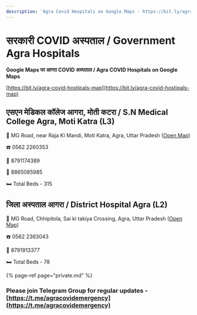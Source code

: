 ```yaml
---
description: 'Agra Covid Hospitals on Google Maps - https://bit.ly/agra-covid-hostipals-map'
---
```


# सरकारी COVID अस्पताल / Government Agra Hospitals

**Google Maps पर आगरा COVID अस्पताल / Agra COVID Hospitals on Google Maps**

[https://bit.ly/agra-covid-hostipals-map](https://bit.ly/agra-covid-hostipals-map)

## एसएन मेडिकल कॉलेज आगरा, मोती कटरा / S.N Medical College Agra, Moti Katra \(L3\)

📍 MG Road, near Raja Ki Mandi, Moti Katra, Agra, Uttar Pradesh \([Open Map](https://goo.gl/maps/SpfwRwvjSFYZ6fXF8)\)

☎️ 0562 2260353

📱 8791174389

📱 8865085985

🛏️ Total Beds - 315

## जिला अस्पताल आगरा / District Hospital Agra \(L2\)

📍 MG Road, Chhipitola, Sai ki takiya Crossing, Agra, Uttar Pradesh \([Open Map](https://goo.gl/maps/ScCcTQ7XJyx1asEY8)\)

☎️ 0562 2363043

📱 8791913377

🛏️ Total Beds - 78

{% page-ref page="private.md" %}

### Please join Telegram Group for regular updates - [https://t.me/agracovidemergency](https://t.me/agracovidemergency)


